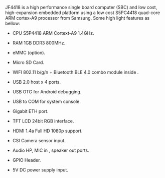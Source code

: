 JF4418 is a high performance single board computer (SBC) and low cost, high-expansion embedded platform using a low cost S5PC4418 quad-core ARM cortex-A9 processor from Samsung. Some high light features as bellow:

-  CPU S5P4418 ARM Cortext-A9 1.4GHz.
 
-  RAM 1GB DDR3 800MHz. 

-  eMMC (option). 

-  Micro SD Card.  

-  WIFI 802.11 b/g/n + Bluetooth BLE 4.0 combo module inside . 

-  USB 2.0 host x 4 ports. 

-  USB OTG for Android debugging.  

-  USB to COM for system console. 

-  Gigabit ETH port. 

-  TFT LCD 24bit RGB interface.  

-  HDMI 1.4a Full HD 1080p support. 

-  CSI Camera sensor input. 

-  Audio HP, MIC in , speaker out ports.  

-  GPIO Header. 

-  5V DC power supply input. 
 